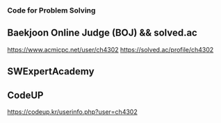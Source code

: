 ### Code for Problem Solving
## Baekjoon Online Judge (BOJ) && solved.ac
https://www.acmicpc.net/user/ch4302
https://solved.ac/profile/ch4302

## SWExpertAcademy

## CodeUP
https://codeup.kr/userinfo.php?user=ch4302
